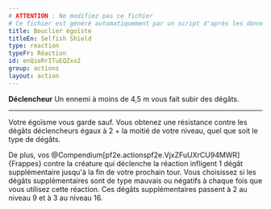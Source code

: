 ```yaml
---
# ATTENTION : Ne modifiez pas ce fichier
# Ce fichier est généré automatiquement par un script d'après les données du module Foundry VTT officiel et de sa traduction
title: Bouclier égoïste
titleEn: Selfish Shield
type: reaction
typeFr: Réaction
id: enQieRrITuEQZxx2
group: actions
layout: action
---
```

<p><strong>Déclencheur</strong> Un ennemi à moins de 4,5 m vous fait subir des dégâts.</p><hr><p>Votre égoïsme vous garde sauf. Vous obtenez une résistance contre les dégâts déclencheurs égaux à 2 + la moitié de votre niveau, quel que soit le type de dégâts.</p><p>De plus, vos @Compendium[pf2e.actionspf2e.VjxZFuUXrCU94MWR]{Frappes} contre la créature qui déclenche la réaction infligent 1 dégât supplémentaire jusqu'à la fin de votre prochain tour. Vous choisissez si les dégâts supplémentaires sont de type mauvais ou négatifs  à chaque fois que vous utilisez cette réaction. Ces dégâts supplémentaires passent à 2 au niveau 9 et à 3 au niveau 16.</p>
